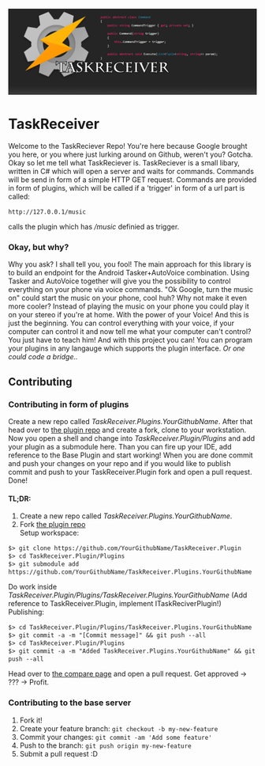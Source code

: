 ![Picture](ressources/header.png?raw=true)
# TaskReceiver
Welcome to the TaskReciever Repo!
You're here because Google brought you here, or you where just lurking around on Github, weren't you? Gotcha. Okay so let me tell what TaskReciever is.
TaskReciever is a small libary, written in C# which will open a server and waits for commands. Commands will be send in form of a simple HTTP GET request. Commands are provided in form of plugins, which will be called if a 'trigger' in form of a url part is called:
```
http://127.0.0.1/music
```
calls the plugin which has _/music_ definied as trigger.
### Okay, but why?
Why you ask? I shall tell you, you fool!
The main approach for this library is to build an endpoint for the Android Tasker+AutoVoice combination. Using Tasker and AutoVoice together will give you the possibility to control everything on your phone via voice commands. "Ok Google, turn the music on" could start the music on your phone, cool huh? Why not make it even more cooler? Instead of playing the music on your phone you could play it on your stereo if you're at home. With the power of your Voice! And this is just the beginning. You can control everything with your voice, if your computer can control it and now tell me what your computer can't control? You just have to teach him! And with this project you can! You can program your plugins in any langauge which supports the plugin interface. _Or one could code a bridge.._  
  
## Contributing
### Contributing in form of plugins
Create a new repo called _TaskReceiver.Plugins.YourGithubName_. After that head over to [the plugin repo](https://github.com/Kimmax/TaskReceiver.Plugin) and create a fork, clone to your workstation.
Now you open a shell and change into _TaskReceiver.Plugin/Plugins_ and add your plugin as a submodule here. Than you can fire up your IDE, add reference to the Base Plugin and start working! When you are done commit and push your changes on your repo and if you would like to publish commit and push to your TaskReceiver.Plugin fork and open a pull request. Done!  

#### TL;DR:  
1. Create a new repo called _TaskReceiver.Plugins.YourGithubName_.  
2. Fork [the plugin repo](https://github.com/Kimmax/TaskReceiver.Plugin)  
Setup workspace:  
```
$> git clone https://github.com/YourGithubName/TaskReceiver.Plugin
$> cd TaskReceiver.Plugin/Plugins
$> git submodule add https://github.com/YourGithubName/TaskReceiver.Plugins.YourGithubName
```  
Do work inside _TaskReceiver.Plugin/Plugins/TaskReceiver.Plugins.YourGithubName_ (Add reference to TaskReceiver.Plugin, implement ITaskReciverPlugin!)  
Publishing:  
```
$> cd TaskReceiver.Plugin/Plugins/TaskReceiver.Plugins.YourGithubName
$> git commit -a -m "[Commit message]" && git push --all
$> cd TaskReceiver.Plugin/Plugins
$> git commit -a -m "Added TaskReceiver.Plugins.YourGithubName" && git push --all
```
Head over to [the compare page](https://github.com/Kimmax/TaskReceiver.Plugin/compare) and open a pull request.
Get approved → ??? → Profit.

### Contributing to the base server
1. Fork it!
2. Create your feature branch: `git checkout -b my-new-feature`
3. Commit your changes: `git commit -am 'Add some feature'`
4. Push to the branch: `git push origin my-new-feature`
5. Submit a pull request :D
